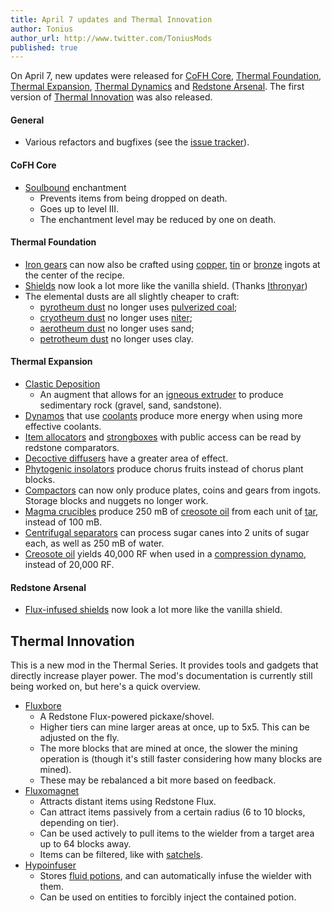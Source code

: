 ```yaml
---
title: April 7 updates and Thermal Innovation
author: Tonius
author_url: http://www.twitter.com/ToniusMods
published: true
---
```


On April 7, new updates were released for [CoFH Core](/docs/cofh-core-4/),
[Thermal Foundation](/docs/thermal-foundation-2/), [Thermal
Expansion](/docs/thermal-expansion-5/), [Thermal
Dynamics](/docs/thermal-dynamics-2/) and [Redstone
Arsenal](/docs/redstone-arsenal-2/). The first version of [Thermal
Innovation](/docs/thermal-innovation/) was also released.

#### General
* Various refactors and bugfixes (see the [issue
  tracker](https://github.com/CoFH/Feedback/issues?q=is%3Aissue+is%3Aclosed+label%3Afixed+sort%3Aupdated-desc)).

#### CoFH Core
* [Soulbound](/docs/cofh-core-4/soulbound/) enchantment
  * Prevents items from being dropped on death.
  * Goes up to level III.
  * The enchantment level may be reduced by one on death.

#### Thermal Foundation
* [Iron gears](/docs/thermal-foundation-2/iron-gear/) can now also be crafted using
  [copper](/docs/thermal-foundation-2/copper-ingot/), [tin](/docs/thermal-foundation-2/tin-ingot/) or
  [bronze](/docs/thermal-foundation-2/bronze-ingot/) ingots at the center of the recipe.
* [Shields](/docs/thermal-foundation-2/shields/) now look a lot more like the
  vanilla shield. (Thanks [Ithronyar](https://github.com/Ithronyar))
* The elemental dusts are all slightly cheaper to craft:
  * [pyrotheum dust](/docs/thermal-foundation-2/pyrotheum-dust/) no longer uses [pulverized
    coal](/docs/thermal-foundation-2/pulverized-coal/);
  * [cryotheum dust](/docs/thermal-foundation-2/cryotheum-dust/) no longer uses
    [niter](/docs/thermal-foundation-2/niter/);
  * [aerotheum dust](/docs/thermal-foundation-2/aerotheum-dust/) no longer uses sand;
  * [petrotheum dust](/docs/thermal-foundation-2/petrotheum-dust/) no longer uses clay.

#### Thermal Expansion
* [Clastic Deposition](/docs/thermal-expansion-5/augment-clastic-deposition/)
  * An augment that allows for an [igneous extruder](/docs/thermal-expansion-5/igneous-extruder/) to
    produce sedimentary rock (gravel, sand, sandstone).
* [Dynamos](/docs/thermal-expansion-5/dynamos/) that use [coolants](/docs/thermal-expansion-5/coolants/) produce more
  energy when using more effective coolants.
* [Item allocators](/docs/thermal-expansion-5/item-allocator/) and [strongboxes](/docs/thermal-expansion-5/strongbox/)
  with public access can be read by redstone comparators.
* [Decoctive diffusers](/docs/thermal-expansion-5/decoctive-diffuser/) have a greater area of
  effect.
* [Phytogenic insolators](/docs/thermal-expansion-5/phytogenic-insolator/) produce chorus fruits
  instead of chorus plant blocks.
* [Compactors](/docs/thermal-expansion-5/compactor/) can now only produce plates, coins and gears
  from ingots. Storage blocks and nuggets no longer work.
* [Magma crucibles](/docs/thermal-expansion-5/magma-crucible/) produce 250 mB of [creosote
  oil](/docs/thermal-foundation-2/creosote-oil/) from each unit of [tar](/docs/thermal-foundation-2/tar/), instead of 100
  mB.
* [Centrifugal separators](/docs/thermal-expansion-5/centrifugal-separator/) can process sugar canes
  into 2 units of sugar each, as well as 250 mB of water.
* [Creosote oil](/docs/thermal-foundation-2/creosote-oil/) yields 40,000 RF when used in a
  [compression dynamo](/docs/thermal-expansion-5/compression-dynamo/), instead of 20,000 RF.

#### Redstone Arsenal
* [Flux-infused shields](/docs/redstone-arsenal-2/flux-infused-shield/) now look a lot more like
  the vanilla shield.


Thermal Innovation
------------------

This is a new mod in the Thermal Series. It provides tools and gadgets that
directly increase player power. The mod's documentation is currently still being
worked on, but here's a quick overview.

* [Fluxbore](/docs/thermal-innovation/fluxbore/)
  * A Redstone Flux-powered pickaxe/shovel.
  * Higher tiers can mine larger areas at once, up to 5x5. This can be adjusted
    on the fly.
  * The more blocks that are mined at once, the slower the mining operation is
    (though it's still faster considering how many blocks are mined).
  * These may be rebalanced a bit more based on feedback.
* [Fluxomagnet](/docs/thermal-innovation/fluxomagnet/)
  * Attracts distant items using Redstone Flux.
  * Can attract items passively from a certain radius (6 to 10 blocks, depending
    on tier).
  * Can be used actively to pull items to the wielder from a target area up to
    64 blocks away.
  * Items can be filtered, like with [satchels](/docs/thermal-expansion-5/satchel/).
* [Hypoinfuser](/docs/thermal-innovation/hypoinfuser/)
  * Stores [fluid potions](/docs/thermal-foundation-2/potion-fluid/), and can automatically infuse
    the wielder with them.
  * Can be used on entities to forcibly inject the contained potion.
